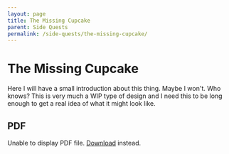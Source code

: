```yaml
---
layout: page
title: The Missing Cupcake
parent: Side Quests
permalink: /side-quests/the-missing-cupcake/
---
```

# The Missing Cupcake

Here I will have a small introduction about this thing. Maybe I won't. Who knows? This is very much a WIP type of design and I need this to be long enough to get a real idea of what it might look like.

## PDF
<object data="/assets/homebrew/the-missing-cupcake/the-missing-cupcake.pdf#toolbar=1" type="application/pdf" width="100%" height="600px">
    <p>Unable to display PDF file. <a href="/assets/homebrew/the-missing-cupcake/the-missing-cupcake.pdf">Download</a> instead.</p>
</object>